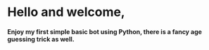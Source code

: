# Hello and welcome,
#### Enjoy my first simple basic bot using Python, there is a fancy age guessing trick as well.
